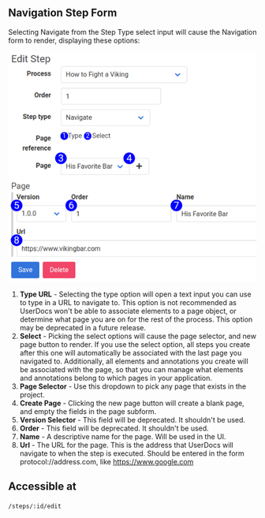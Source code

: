 ## Navigation Step Form

Selecting Navigate from the Step Type select input will cause the Navigation form to render, displaying these options:

![New Step Form Reference](images/step_form_reference_navigation.png)

1. **Type URL** - Selecting the type option will open a text input you can use to type in a URL to navigate to. This option is not recommended as UserDocs won't be able to associate elements to a page object, or determine what page you are on for the rest of the process.  This option may be deprecated in a future release.
2. **Select** - Picking the select options will cause the page selector, and new page button to render. If you use the select option, all steps you create after this one will automatically be associated with the last page you navigated to. Additionally, all elements and annotations you create will be associated with the page, so that you can manage what elements and annotations belong to which pages in your application.
3. **Page Selector** - Use this dropdown to pick any page that exists in the project.
4. **Create Page** - Clicking the new page button will create a blank page, and empty the fields in the page subform.
5. **Version Selector** - This field will be deprecated.  It shouldn't be used.
6. **Order** - This field will be deprecated. It shouldn't be used.
7. **Name** - A descriptive name for the page. Will be used in the UI.
8. **Url** - The URL for the page. This is the address that UserDocs will navigate to when the step is executed. Should be entered in the form protocol://address.com, like https://www.google.com

## Accessible at
`/steps/:id/edit`